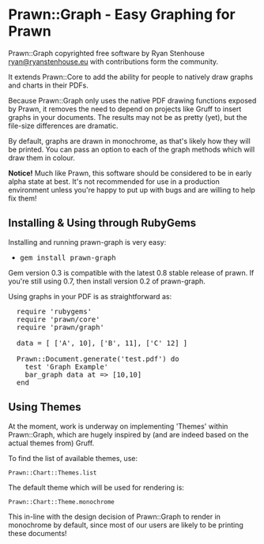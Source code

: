 # Prawn::Graph - Easy Graphing for Prawn

Prawn::Graph copyrighted free software by Ryan Stenhouse
<ryan@ryanstenhouse.eu> with contributions form the community.

It extends Prawn::Core to add the ability for people to natively
draw graphs and charts in their PDFs.

Because Prawn::Graph only uses the native PDF drawing functions
exposed by Prawn, it removes the need to depend on projects like
Gruff to insert graphs in your documents. The results may not be
as pretty (yet), but the file-size differences are dramatic.

By default, graphs are drawn in monochrome, as that's likely how
they will be printed. You can pass an option to each of the graph
methods which will draw them in colour.

**Notice!** Much like Prawn, this software should be considered to
be in early alpha state at best. It's not recommended for use in 
a production environment unless you're happy to put up with bugs and
are willing to help fix them!

## Installing & Using through RubyGems

Installing and running prawn-graph is very easy:

  * <tt>gem install prawn-graph</tt>

Gem version 0.3 is compatible with the latest 0.8 stable release
of prawn. If you're still using 0.7, then install version 0.2 of
prawn-graph.

Using graphs in your PDF is as straightforward as:

<pre>
  require 'rubygems'
  require 'prawn/core'
  require 'prawn/graph'

  data = [ ['A', 10], ['B', 11], ['C' 12] ]

  Prawn::Document.generate('test.pdf') do
    test 'Graph Example'
    bar_graph data at => [10,10]
  end
</pre>

## Using Themes

At the moment, work is underway on implementing 'Themes' within
Prawn::Graph, which are hugely inspired by (and are indeed based on
the actual themes from) Gruff. 

To find the list of available themes, use:

    Prawn::Chart::Themes.list 

The default theme which will be used for rendering is:

    Prawn::Chart::Theme.monochrome

This in-line with the design decision of Prawn::Graph to render in
monochrome by default, since most of our users are likely to be 
printing these documents!
